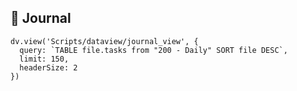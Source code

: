 ## 📘 Journal 

```dataviewjs
dv.view('Scripts/dataview/journal_view', { 
  query: `TABLE file.tasks from "200 - Daily" SORT file DESC`,
  limit: 150,
  headerSize: 2
})
```

